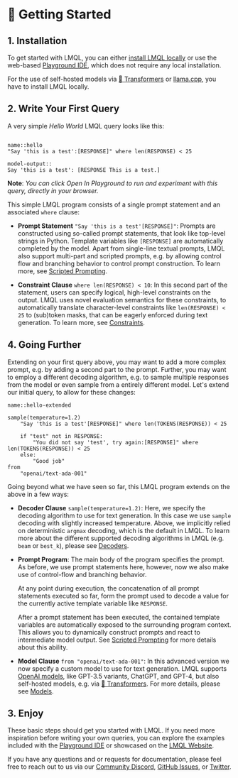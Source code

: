 # 🚀 Getting Started

## 1. Installation

To get started with LMQL, you can either [install LMQL locally](installation) or use the web-based [Playground IDE](https://lmql.ai/playground), which does not require any local installation.

For the use of self-hosted models via [🤗 Transformers](language/hf.md) or [llama.cpp](language/llama.cpp.md), you have to install LMQL locally.

## 2. Write Your First Query

A very simple *Hello World* LMQL query looks like this:

```{lmql}

name::hello
"Say 'this is a test':[RESPONSE]" where len(RESPONSE) < 25

model-output::
Say 'this is a test': [RESPONSE This is a test.]
```

**Note**: *You can click Open In Playground to run and experiment with this query, directly in your browser.*

This simple LMQL program consists of a single prompt statement and an associated `where` clause:

- **Prompt Statement** `"Say 'this is a test'[RESPONSE]"`: Prompts are constructed using so-called prompt statements, that look like top-level strings in Python. Template variables like `[RESPONSE]` are automatically completed by the model. Apart from single-line textual prompts, LMQL also support multi-part and scripted prompts, e.g. by allowing control flow and branching behavior to control prompt construction. To learn more, see [Scripted Prompting](./language/scripted_prompts.md).

- **Constraint Clause** `where len(RESPONSE) < 10`: In this second part of the statement, users can specify logical, high-level constraints on the output. LMQL uses novel evaluation semantics for these constraints, to automatically translate character-level constraints like `len(RESPONSE) < 25` to (sub)token masks, that can be eagerly enforced during text generation. To learn more, see [Constraints](./language/constraints.md).

## 4. Going Further

Extending on your first query above, you may want to add a more complex prompt, e.g. by adding a second part to the prompt. Further, you may want to employ a different decoding algorithm, e.g. to sample multiple responses from the model or even sample from a entirely different model. Let's extend our initial query, to allow for these changes:

```{lmql}
name::hello-extended

sample(temperature=1.2)
    "Say 'this is a test'[RESPONSE]" where len(TOKENS(RESPONSE)) < 25

    if "test" not in RESPONSE:
        "You did not say 'test', try again:[RESPONSE]" where len(TOKENS(RESPONSE)) < 25
    else:
        "Good job"
from
    "openai/text-ada-001"
```

Going beyond what we have seen so far, this LMQL program extends on the above in a few ways:

- **Decoder Clause** `sample(temperature=1.2)`: Here, we specify the decoding algorithm to use for text generation. In this case we use `sample` decoding with slightly increased temperature. Above, we implicitly relied on deterministic `argmax` decoding, which is the default in LMQL. To learn more about the different supported decoding algorithms in LMQL (e.g. `beam` or `best_k`), please see [Decoders](./language/decoders.md).

- **Prompt Program**: The main body of the program specifies the prompt. As before, we use prompt statements here, however, now we also make use of control-flow and branching behavior. 
    
    At any point during execution, the concatenation of all prompt statements executed so far, form the prompt used to decode a value for the currently active template variable like `RESPONSE`.

    After a prompt statement has been executed, the contained template variables are automatically exposed to the surrounding program context. This allows you to dynamically construct prompts and react to intermediate model output. See [Scripted Prompting](./language/scripted_prompts.md) for more details about this ability.

- **Model Clause** `from "openai/text-ada-001"`: In this advanced version we now specify a custom model to use for text generation. LMQL supports [OpenAI models](https://platform.openai.com/docs/models), like GPT-3.5 variants, ChatGPT, and GPT-4, but also self-hosted models, e.g. via [🤗 Transformers](https://huggingface.co/transformers). For more details, please see [Models](./language/models.md).
## 3. Enjoy

These basic steps should get you started with LMQL. If you need more inspiration before writing your own queries, you can explore the examples included with the [Playground IDE](https://lmql.ai/playground) or showcased on the [LMQL Website](https://lmql.ai/).

If you have any questions and or requests for documentation, please feel free to reach out to us via our [Community Discord](https://discord.com/invite/7eJP4fcyNT), [GitHub Issues](https://github.com/eth-sri/lmql/issues), or [Twitter](https://twitter.com/lmqllang).
